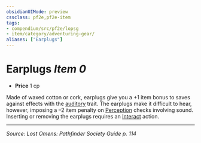 ```yaml
---
obsidianUIMode: preview
cssclass: pf2e,pf2e-item
tags:
- compendium/src/pf2e/lopsg
- item/category/adventuring-gear/
aliases: ["Earplugs"]
---
```

# Earplugs *Item 0*  

- **Price** 1 cp

Made of waxed cotton or cork, earplugs give you a +1 item bonus to saves against effects with the [auditory](auditory.md "Auditory Effect Trait") trait. The earplugs make it difficult to hear, however, imposing a –2 item penalty on [Perception](skills.md#Perception) checks involving sound. Inserting or removing the earplugs requires an [Interact](interact.md) action.


---
*Source: Lost Omens: Pathfinder Society Guide p. 114*